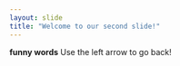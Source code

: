 ```yaml
---
layout: slide
title: "Welcome to our second slide!"
---
```

**funny words**
Use the left arrow to go back!
